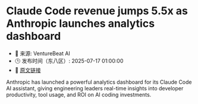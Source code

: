# Claude Code revenue jumps 5.5x as Anthropic launches analytics dashboard
- 📅 来源: VentureBeat AI
- 🕒 发布时间（东八区）: 2025-07-17 01:00:00
- 🔗 [原文链接](https://venturebeat.com/ai/anthropic-adds-usage-tracking-to-claude-code-as-enterprise-ai-spending-surges/)

Anthropic has launched a powerful analytics dashboard for its Claude Code AI assistant, giving engineering leaders real-time insights into developer productivity, tool usage, and ROI on AI coding investments.